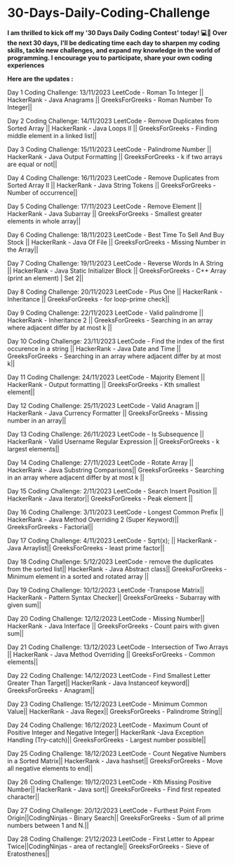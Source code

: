 # 30-Days-Daily-Coding-Challenge
**I am thrilled to kick off my '30 Days Daily Coding Contest' today! 💻📅 Over the next 30 days, I'll be dedicating time each day to sharpen my coding skills, tackle new challenges, and expand my knowledge in the world of programming. I encourage you to participate, share your own coding experiences**

**Here are the updates :**

Day 1 Coding Challenge: 13/11/2023 LeetCode - Roman To Integer || HackerRank - Java Anagrams || GreeksForGreeks - Roman Number To Integer||

Day 2 Coding Challenge: 14/11/2023 LeetCode - Remove Duplicates from Sorted Array || HackerRank - Java Loops II || GreeksForGreeks - Finding middle element in a linked list||

Day 3 Coding Challenge: 15/11/2023 LeetCode - Palindrome Number || HackerRank - Java Output Formatting || GreeksForGreeks - k if two arrays are equal or not||

Day 4 Coding Challenge: 16/11/2023 LeetCode - Remove Duplicates from Sorted Array II || HackerRank - Java String Tokens || GreeksForGreeks - Number of occurrence||

Day 5 Coding Challenge: 17/11/2023 LeetCode - Remove Element || HackerRank - Java Subarray || GreeksForGreeks - Smallest greater elements in whole array||

Day 6 Coding Challenge: 18/11/2023 LeetCode - Best Time To Sell And Buy Stock || HackerRank - Java Of File || GreeksForGreeks - Missing Number in the Array||

Day 7 Coding Challenge: 19/11/2023 LeetCode - Reverse Words In A String || HackerRank - Java Static Initializer Block || GreeksForGreeks - 
C++ Array (print an element) | Set 2||

Day 8 Coding Challenge: 20/11/2023 LeetCode - Plus One || HackerRank - Inheritance || GreeksForGreeks - for loop-prime check||

Day 9 Coding Challenge: 22/11/2023 LeetCode - Valid palindrome || HackerRank - Inheritance 2  || GreeksForGreeks - Searching in an array where adjacent differ by at most k ||

Day 10 Coding Challenge: 23/11/2023 LeetCode - Find the index of the first occurence in a string  || HackerRank - Java Date and Time || GreeksForGreeks - Searching in an array where adjacent differ by at most k||

Day 11 Coding Challenge: 24/11/2023 LeetCode - Majority Element || HackerRank - Output formatting  || GreeksForGreeks - Kth smallest element||

Day 12 Coding Challenge: 25/11/2023 LeetCode - Valid Anagram || HackerRank - Java Currency Formatter  || GreeksForGreeks - Missing number in an array||

Day 13 Coding Challenge: 26/11/2023 LeetCode - Is Subsequence || HackerRank - Valid Username Regular Expression  || GreeksForGreeks - k largest elements||

Day 14 Coding Challenge: 27/11/2023 LeetCode - Rotate Array || HackerRank - Java Substring Comparisons|| GreeksForGreeks - Searching in an array where adjacent differ by at most k ||

Day 15 Coding Challenge: 2/11/2023 LeetCode - Search Insert Position || HackerRank - Java iterator|| GreeksForGreeks - Peak element ||

Day 16 Coding Challenge: 3/11/2023 LeetCode - Longest Common Prefix || HackerRank - Java Method Overriding 2 (Super Keyword)|| GreeksForGreeks -  Factorial||

Day 17 Coding Challenge: 4/11/2023 LeetCode - Sqrt(x); || HackerRank - Java Arraylist|| GreeksForGreeks - least prime factor||

Day 18 Coding Challenge: 5/12/2023 LeetCode - remove the duplicates from the sorted list|| HackerRank - Java Abstract class|| GreeksForGreeks - Minimum element in a sorted and rotated array ||

Day 19 Coding Challenge: 10/12/2023 LeetCode -Transpose Matrix|| HackerRank - Pattern Syntax Checker|| GreeksForGreeks - Subarray with given sum||

Day 20 Coding Challenge: 12/12/2023 LeetCode -  Missing Number|| HackerRank - Java Interface || GreeksForGreeks - Count pairs with given sum||

Day 21 Coding Challenge: 13/12/2023 LeetCode - Intersection of Two Arrays || HackerRank - Java Method Overriding || GreeksForGreeks - Common elements||

Day 22 Coding Challenge: 14/12/2023 LeetCode - Find Smallest Letter Greater Than Target|| HackerRank - Java Instanceof keyword|| GreeksForGreeks - Anagram||

Day 23 Coding Challenge: 15/12/2023 LeetCode - Minimum Common Value|| HackerRank - Java Regex|| GreeksForGreeks - Palindrome String||

Day 24 Coding Challenge: 16/12/2023 LeetCode - Maximum Count of Positive Integer and Negative Integer|| HackerRank -Java Exception Handling (Try-catch)|| GreeksForGreeks - Largest number possible||

Day 25 Coding Challenge: 18/12/2023 LeetCode - Count Negative Numbers in a Sorted Matrix|| HackerRank - Java hashset|| GreeksForGreeks - Move all negative elements to end||

Day 26 Coding Challenge: 19/12/2023 LeetCode - Kth Missing Positive Number|| HackerRank - Java sort|| GreeksForGreeks - Find first repeated character||

Day 27 Coding Challenge: 20/12/2023 LeetCode - Furthest Point From Origin||CodingNinjas - Binary Search|| GreeksForGreeks - Sum of all prime numbers between 1 and N.||

Day 28 Coding Challenge: 21/12/2023 LeetCode - First Letter to Appear Twice||CodingNinjas - area of rectangle|| GreeksForGreeks - Sieve of Eratosthenes||
